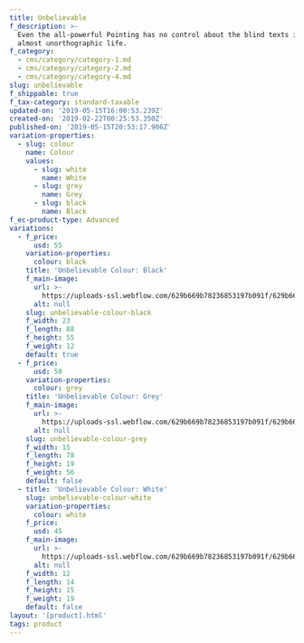 ```yaml
---
title: Unbelievable
f_description: >-
  Even the all-powerful Pointing has no control about the blind texts it is an
  almost unorthographic life.
f_category:
  - cms/category/category-1.md
  - cms/category/category-2.md
  - cms/category/category-4.md
slug: unbelievable
f_shippable: true
f_tax-category: standard-taxable
updated-on: '2019-05-15T16:00:53.239Z'
created-on: '2019-02-22T00:25:53.350Z'
published-on: '2019-05-15T20:53:17.906Z'
variation-properties:
  - slug: colour
    name: Colour
    values:
      - slug: white
        name: White
      - slug: grey
        name: Grey
      - slug: black
        name: Black
f_ec-product-type: Advanced
variations:
  - f_price:
      usd: 55
    variation-properties:
      colour: black
    title: 'Unbelievable Colour: Black'
    f_main-image:
      url: >-
        https://uploads-ssl.webflow.com/629b669b78236853197b091f/629b669b7823684fe27b099e_store-item-1.jpg
      alt: null
    slug: unbelievable-colour-black
    f_width: 23
    f_length: 88
    f_height: 55
    f_weight: 12
    default: true
  - f_price:
      usd: 50
    variation-properties:
      colour: grey
    title: 'Unbelievable Colour: Grey'
    f_main-image:
      url: >-
        https://uploads-ssl.webflow.com/629b669b78236853197b091f/629b669b7823684fe27b099e_store-item-1.jpg
      alt: null
    slug: unbelievable-colour-grey
    f_width: 15
    f_length: 78
    f_height: 19
    f_weight: 56
    default: false
  - title: 'Unbelievable Colour: White'
    slug: unbelievable-colour-white
    variation-properties:
      colour: white
    f_price:
      usd: 45
    f_main-image:
      url: >-
        https://uploads-ssl.webflow.com/629b669b78236853197b091f/629b669b7823684fe27b099e_store-item-1.jpg
      alt: null
    f_width: 12
    f_length: 14
    f_height: 15
    f_weight: 19
    default: false
layout: '[product].html'
tags: product
---
```




